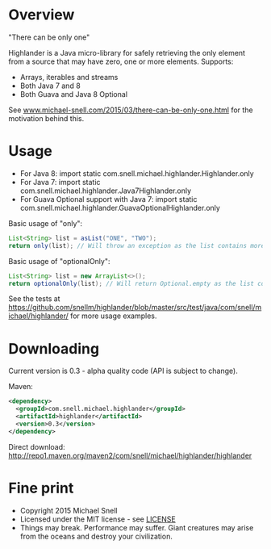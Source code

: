 Overview
==========

"There can be only one"

Highlander is a Java micro-library for safely retrieving the only element from a source that may have zero, one or more elements. Supports:

- Arrays, iterables and streams
- Both Java 7 and 8
- Both Guava and Java 8 Optional

See www.michael-snell.com/2015/03/there-can-be-only-one.html for the motivation behind this.

Usage
=======

- For Java 8: import static com.snell.michael.highlander.Highlander.only
- For Java 7: import static com.snell.michael.highlander.Java7Highlander.only
- For Guava Optional support with Java 7: import static com.snell.michael.highlander.GuavaOptionalHighlander.only

Basic usage of "only":

````java
List<String> list = asList("ONE", "TWO");
return only(list); // Will throw an exception as the list contains more than one entry
````

Basic usage of "optionalOnly":

````java
List<String> list = new ArrayList<>();
return optionalOnly(list); // Will return Optional.empty as the list contains no entries
````

See the tests at https://github.com/snellm/highlander/blob/master/src/test/java/com/snell/michael/highlander/ for more usage examples.

Downloading
===========

Current version is 0.3 - alpha quality code (API is subject to change).

Maven:

````xml
<dependency>
  <groupId>com.snell.michael.highlander</groupId>
  <artifactId>highlander</artifactId>
  <version>0.3</version>
</dependency>
````

Direct download: http://repo1.maven.org/maven2/com/snell/michael/highlander/highlander

Fine print
==========
- Copyright 2015 Michael Snell
- Licensed under the MIT license - see [LICENSE](https://github.com/snellm/highlander/blob/master/LICENSE)
- Things may break. Performance may suffer. Giant creatures may arise from the oceans and destroy your civilization.
